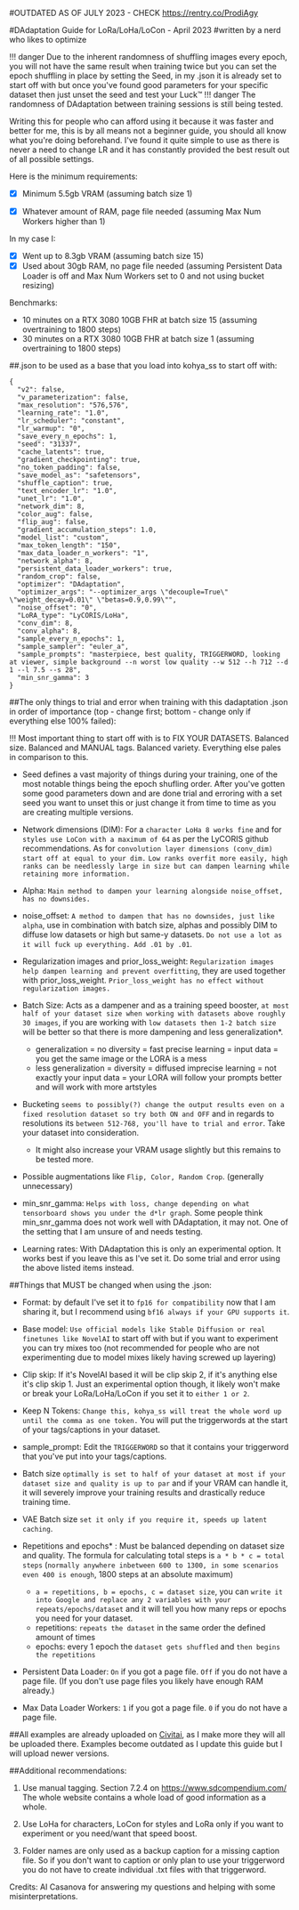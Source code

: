 #OUTDATED AS OF JULY 2023 - CHECK https://rentry.co/ProdiAgy

#DAdaptation Guide for LoRa/LoHa/LoCon - April 2023 
#written by a nerd who likes to optimize

!!! danger Due to the inherent randomness of shuffling images every epoch, you will not have the same result when training twice but you can set the epoch shuffling in place by setting the Seed, in my .json it is already set to start off with but once you've found good parameters for your specific dataset then just unset the seed and test your Luck™
!!! danger The randomness of DAdaptation between training sessions is still being tested.

Writing this for people who can afford using it because it was faster and better for me, this is by all means not a beginner guide, you should all know what you're doing beforehand. I've found it quite simple to use as there is never a need to change LR and it has constantly provided the best result out of all possible settings.

Here is the minimum requirements:
- [x] Minimum 5.5gb VRAM (assuming batch size 1)
- [x] Whatever amount of RAM, page file needed (assuming Max Num Workers higher than 1)


In my case I:
- [x] Went up to 8.3gb VRAM (assuming batch size 15)
- [x] Used about 30gb RAM, no page file needed (assuming Persistent Data Loader is off and Max Num Workers set to 0 and not using bucket resizing)

Benchmarks: 
- 10 minutes on a RTX 3080 10GB FHR at batch size 15 (assuming overtraining to 1800 steps)
- 30 minutes on a RTX 3080 10GB FHR at batch size 1 (assuming overtraining to 1800 steps)


##.json to be used as a base that you load into kohya_ss to start off with:
```
{
  "v2": false,
  "v_parameterization": false,
  "max_resolution": "576,576",
  "learning_rate": "1.0",
  "lr_scheduler": "constant",
  "lr_warmup": "0",
  "save_every_n_epochs": 1,
  "seed": "31337",
  "cache_latents": true,
  "gradient_checkpointing": true,
  "no_token_padding": false,
  "save_model_as": "safetensors",
  "shuffle_caption": true,
  "text_encoder_lr": "1.0",
  "unet_lr": "1.0",
  "network_dim": 8,
  "color_aug": false,
  "flip_aug": false,
  "gradient_accumulation_steps": 1.0,
  "model_list": "custom",
  "max_token_length": "150",
  "max_data_loader_n_workers": "1",
  "network_alpha": 8,
  "persistent_data_loader_workers": true,
  "random_crop": false,
  "optimizer": "DAdaptation",
  "optimizer_args": "--optimizer_args \"decouple=True\" \"weight_decay=0.01\" \"betas=0.9,0.99\"",
  "noise_offset": "0",
  "LoRA_type": "LyCORIS/LoHa",
  "conv_dim": 8,
  "conv_alpha": 8,
  "sample_every_n_epochs": 1,
  "sample_sampler": "euler_a",
  "sample_prompts": "masterpiece, best quality, TRIGGERWORD, looking at viewer, simple background --n worst low quality --w 512 --h 712 --d 1 --l 7.5 --s 28",
  "min_snr_gamma": 3
}
```

##The only things to trial and error when training with this dadaptation .json in order of importance (top - change first; bottom - change only if everything else 100% failed):

!!! Most important thing to start off with is to FIX YOUR DATASETS. Balanced size. Balanced and MANUAL tags. Balanced variety. Everything else pales in comparison to this.

- Seed defines a vast majority of things during your training, one of the most notable things being the epoch shufling order. After you've gotten some good parameters down and are done trial and erroring with a set seed you want to unset this or just change it from time to time as you are creating multiple versions.

- Network dimensions (DIM): For a ```character LoHa 8 works fine``` and for ```styles use LoCon with a maximum of 64``` as per the LyCORIS github recommendations. As for ```convolution layer dimensions (conv_dim) start off at equal to your dim.``` ```Low ranks overfit more easily, high ranks can be needlessly large in size but can dampen learning while retaining more information.```

- Alpha: ```Main method to dampen your learning alongside noise_offset, has no downsides.```

- noise_offset: ```A method to dampen that has no downsides, just like alpha```, use in combination with batch size, alphas and possibly DIM to diffuse low datasets or high but same-y datasets. ```Do not use a lot as it will fuck up everything. Add .01 by .01```.

- Regularization images and prior_loss_weight: ```Regularization images help dampen learning and prevent overfitting```, they are used together with prior_loss_weight. ```Prior_loss_weight has no effect without regularization images.```

- Batch Size: Acts as a dampener and as a training speed booster, ```at most half of your dataset size when working with datasets above roughly 30 images```, if you are working with ```low datasets then 1-2 batch size``` will be better so that there is more dampening and less generalization*.
  - generalization = no diversity = fast precise learning = input data = you get the same image or the LORA is a mess
  - less generalization = diversity = diffused imprecise learning =  not exactly your input data = your LORA will follow your prompts better and will work with more artstyles

- Bucketing ```seems to possibly(?) change the output results even on a fixed resolution dataset so try both ON and OFF``` and in regards to resolutions its ```between 512-768, you'll have to trial and error```. Take your dataset into consideration. 
  - It might also increase your VRAM usage slightly but this remains to be tested more.

- Possible augmentations like ```Flip, Color, Random Crop```. (generally unnecessary)

- min_snr_gamma: ```Helps with loss, change depending on what tensorboard shows you under the d*lr graph```. Some people think min_snr_gamma does not work well with DAdaptation, it may not. One of the setting that I am unsure of and needs testing.

- Learning rates: With DAdaptation this is only an experimental option. It works best if you leave this as I've set it. Do some trial and error using the above listed items instead.

##Things that MUST be changed when using the .json:

- Format: by default I've set it to ```fp16 for compatibility``` now that I am sharing it, but I recommend using ```bf16 always if your GPU supports it```.

- Base model: ```Use official models like Stable Diffusion or real finetunes like NovelAI``` to start off with but if you want to experiment you can try mixes too (not recommended for people who are not experimenting due to model mixes likely having screwed up layering)

- Clip skip: If it's NovelAI based it will be clip skip 2, if it's anything else it's clip skip 1. Just an experimental option though, it likely won't make or break your LoRa/LoHa/LoCon if you set it to ```either 1 or 2```.

- Keep N Tokens: ```Change this, kohya_ss will treat the whole word up until the comma as one token.``` You will put the triggerwords at the start of your tags/captions in your dataset.

- sample_prompt: Edit the ```TRIGGERWORD``` so that it contains your triggerword that you've put into your tags/captions.

- Batch size ```optimally is set to half of your dataset at most if your dataset size and quality is up to par``` and if your VRAM can handle it, it will severely improve your training results and drastically reduce training time.

- VAE Batch size ```set it only if you require it, speeds up latent caching```.

- Repetitions and epochs* : Must be balanced depending on dataset size and quality. The formula for calculating total steps is ```a * b * c = total steps``` (```normally anywhere inbetween 600 to 1300, in some scenarios even 400 is enough```, 1800 steps at an absolute maximum)
  - ```a = repetitions, b = epochs, c = dataset size```, you can ```write it into Google and replace any 2 variables with your repeats/epochs/dataset``` and it will tell you how many reps or epochs you need for your dataset.
  - repetitions: ```repeats the dataset``` in the same order the defined amount of times
  - epochs: every 1 epoch the ```dataset gets shuffled``` and ```then begins the repetitions```

- Persistent Data Loader: ``On`` if you got a page file. ```Off``` if you do not have a page file. (If you don't use page files you likely have enough RAM already.) 
- Max Data Loader Workers: ```1``` if you got a page file. ```0``` if you do not have a page file.


##All examples are already uploaded on [Civitai](https://civitai.com/user/az1969), as I make more they will all be uploaded there. Examples become outdated as I update this guide but I will upload newer versions.

##Additional recommendations:

1. Use manual tagging. Section 7.2.4 on https://www.sdcompendium.com/ The whole website contains a whole load of good information as a whole.

2. Use LoHa for characters, LoCon for styles and LoRa only if you want to experiment or you need/want that speed boost.

3. Folder names are only used as a backup caption for a missing caption file. So if you don't want to caption or only plan to use your triggerword you do not have to create individual .txt files with that triggerword.

Credits:
AI Casanova for answering my questions and helping with some misinterpretations.